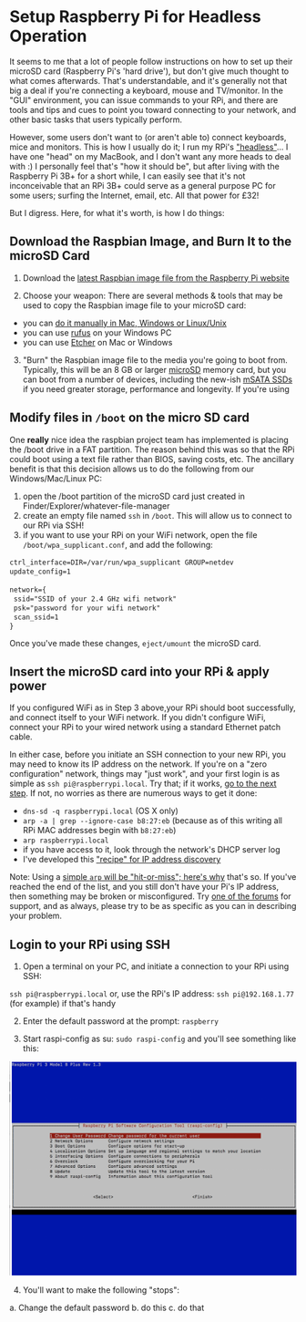 # Setup Raspberry Pi for Headless Operation

It seems to me that a lot of people follow instructions on how to set up their microSD card (Raspberry Pi's 'hard drive'), but don't give much thought to what comes afterwards. That's understandable, and it's generally not that big a deal if you're connecting a keyboard, mouse and TV/monitor. In the "GUI" environment, you can issue commands to your RPi, and there are tools and tips and cues to point you toward connecting to your network, and other basic tasks that users typically perform. 

However, some users don't want to (or aren't able to) connect keyboards, mice and monitors. This is how I usually do it; I run my RPi's ["headless"](https://en.wikipedia.org/wiki/Headless_computer)... I have one "head" on my MacBook, and I don't want any more heads to deal with :)  I personally feel that's "how it should be", but after living with the Raspberry Pi 3B+ for a short while, I can easily see that it's not inconceivable that an RPi 3B+ could serve as a general purpose PC for some users; surfing the Internet, email, etc. All that power for £32! 

But I digress. Here, for what it's worth, is how I do things: 

## Download the Raspbian Image, and Burn It to the microSD Card 

1. Download the [latest Raspbian image file from the Raspberry Pi website](https://www.raspberrypi.org/downloads/raspbian/)

2. Choose your weapon: There are several methods & tools that may be used to copy the Raspbian image file to your microSD card:
  * you can [do it manually in Mac, Windows or Linux/Unix](https://www.wikihow.com/Make-a-USB-Bootable)
  * you can use [rufus](https://rufus.akeo.ie/) on your Windows PC 
  * you can use [Etcher](https://etcher.io/) on Mac or Windows

3. "Burn" the Raspbian image file to the media you're going to boot from. Typically, this will be an 8 GB or larger [microSD](https://simple.wikipedia.org/wiki/MicroSD) memory card, but you can boot from a number of devices, including the new-ish [mSATA SSDs](https://searchstorage.techtarget.com/definition/mSATA-SSD-mSATA-solid-state-drive) if you need greater storage, performance and longevity. If you're using

## Modify files in `/boot` on the micro SD card

One **really** nice idea the raspbian project team has implemented is placing the /boot drive in a FAT partition. The reason behind this was so that the RPi could boot using a text file rather than BIOS, saving costs, etc. The ancillary benefit is that this decision allows us to do the following from our Windows/Mac/Linux PC: 

  1. open the /boot partition of the microSD card just created in Finder/Explorer/whatever-file-manager
  2. create an empty file named `ssh` in `/boot`. This will allow us to connect to our RPi via SSH! 
  3. if you want to use your RPi on your WiFi network, open the file `/boot/wpa_supplicant.conf`, and add the following: 
  
    ctrl_interface=DIR=/var/run/wpa_supplicant GROUP=netdev
    update_config=1

    network={
     ssid="SSID of your 2.4 GHz wifi network"
     psk="password for your wifi network"
     scan_ssid=1
    }
    
Once you've made these changes, `eject/umount` the microSD card. 

## Insert the microSD card into your RPi & apply power

If you configured WiFi as in Step 3 above,your RPi should boot successfully, and connect itself to your WiFi network. If you didn't configure WiFi, connect your RPi to your wired network using a standard Ethernet patch cable. 

In either case, before you initiate an SSH connection to your new RPi, you may need to know its IP address on the network. If you're on a "zero configuration" network, things may "just work", and your first login is as simple as `ssh pi@raspberrypi.local`. Try that; if it works, [go to the next step](https://github.com/seamusdemora/PiFormulae/blob/master/ReadMeFirst.md#login-to-your-RPi-using-SSH). If not, no worries as there are numerous ways to get it done: 

  * `dns-sd -q raspberrypi.local` (OS X only)
  * `arp -a | grep --ignore-case b8:27:eb` (because as of this writing all RPi MAC addresses begin with `b8:27:eb`)
  * `arp raspberrypi.local`
  * if you have access to it, look through the network's DHCP server log 
  * I've developed this ["recipe" for IP address discovery](https://github.com/seamusdemora/PiFormulae/blob/master/FindMyPi.md) 
  
Note: Using a [simple `arp` will be "hit-or-miss"; here's why](https://github.com/seamusdemora/PiFormulae/blob/master/ThinkingAboutARP.md) that's so. If you've reached the end of the list, and you still don't have your Pi's IP address, then something may be broken or misconfigured. Try [one of the forums](https://raspberrypi.stackexchange.com/) for support, and as always, please try to be as specific as you can in describing your problem.  
  
## Login to your RPi using SSH

1. Open a terminal on your PC, and initiate a connection to your RPi using SSH: 

`ssh pi@raspberrypi.local` or, use the RPi's IP address: `ssh pi@192.168.1.77` (for example) if that's handy

2. Enter the default password at the prompt: `raspberry` 

3. Start raspi-config as su:  `sudo raspi-config`  and you'll see something like this: 

![raspi-config screenshot](pix/raspi-config.png "raspi-config") 

4. You'll want to make the following "stops": 

 a. Change the default password 
 b. do this
 c. do that
 
 
